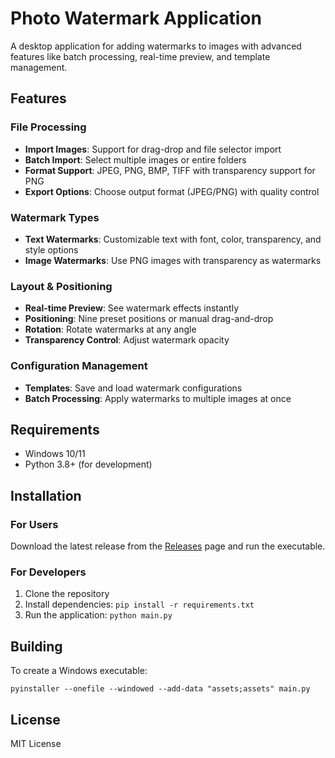 # Photo Watermark Application

A desktop application for adding watermarks to images with advanced features like batch processing, real-time preview, and template management.

## Features

### File Processing
- **Import Images**: Support for drag-drop and file selector import
- **Batch Import**: Select multiple images or entire folders
- **Format Support**: JPEG, PNG, BMP, TIFF with transparency support for PNG
- **Export Options**: Choose output format (JPEG/PNG) with quality control

### Watermark Types
- **Text Watermarks**: Customizable text with font, color, transparency, and style options
- **Image Watermarks**: Use PNG images with transparency as watermarks

### Layout & Positioning
- **Real-time Preview**: See watermark effects instantly
- **Positioning**: Nine preset positions or manual drag-and-drop
- **Rotation**: Rotate watermarks at any angle
- **Transparency Control**: Adjust watermark opacity

### Configuration Management
- **Templates**: Save and load watermark configurations
- **Batch Processing**: Apply watermarks to multiple images at once

## Requirements

- Windows 10/11
- Python 3.8+ (for development)

## Installation

### For Users
Download the latest release from the [Releases](../../releases) page and run the executable.

### For Developers
1. Clone the repository
2. Install dependencies: `pip install -r requirements.txt`
3. Run the application: `python main.py`

## Building

To create a Windows executable:
```
pyinstaller --onefile --windowed --add-data "assets;assets" main.py
```

## License

MIT License